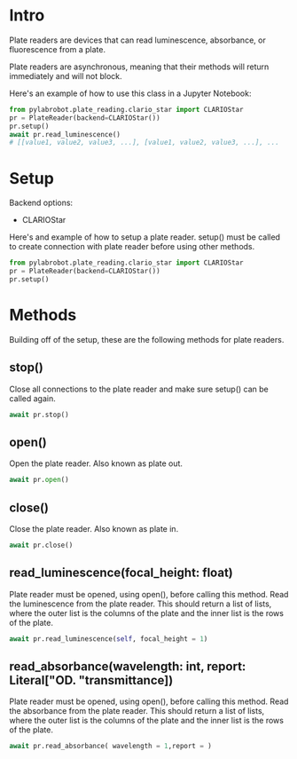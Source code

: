 # Intro

Plate readers are devices that can read luminescence,
absorbance, or fluorescence from a plate.

Plate readers are asynchronous, meaning that their methods will return immediately and
will not block.

Here's an example of how to use this class in a Jupyter Notebook:

```python
from pylabrobot.plate_reading.clario_star import CLARIOStar
pr = PlateReader(backend=CLARIOStar())
pr.setup()
await pr.read_luminescence()
# [[value1, value2, value3, ...], [value1, value2, value3, ...], ...
```

# Setup

Backend options:

- CLARIOStar

Here's and example of how to setup a plate reader. setup() must be called to create connection with plate reader before using other methods.

```python
from pylabrobot.plate_reading.clario_star import CLARIOStar
pr = PlateReader(backend=CLARIOStar())
pr.setup()
```

# Methods

Building off of the setup, these are the following methods for plate readers.

## stop()

Close all connections to the plate reader and make sure setup() can be called again.

```python
await pr.stop()
```

## open()

Open the plate reader. Also known as plate out.

```python
await pr.open()
```

## close()

Close the plate reader. Also known as plate in.

```python
await pr.close()
```

## read_luminescence(focal_height: float)

Plate reader must be opened, using open(), before calling this method.
Read the luminescence from the plate reader. This should return a list of lists, where the outer list is the columns of the plate and the inner list is the rows of the plate.

```python
await pr.read_luminescence(self, focal_height = 1)
```

## read_absorbance(wavelength: int, report: Literal["OD. "transmittance])

Plate reader must be opened, using open(), before calling this method.
Read the absorbance from the plate reader. This should return a list of lists, where the
outer list is the columns of the plate and the inner list is the rows of the plate.

```python
await pr.read_absorbance( wavelength = 1,report = )
```
